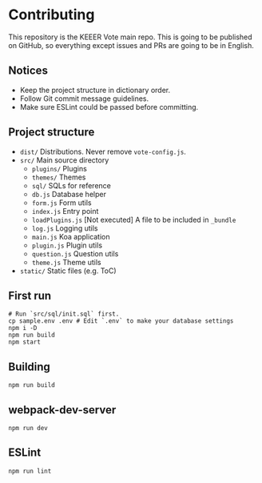 Contributing
============

This repository is the KEEER Vote main repo. This is going to be published on GitHub,
so everything except issues and PRs are going to be in English.

## Notices

- Keep the project structure in dictionary order.
- Follow Git commit message guidelines.
- Make sure ESLint could be passed before committing.

## Project structure

- `dist/` Distributions. Never remove `vote-config.js`.
- `src/` Main source directory
    - `plugins/` Plugins
    - `themes/` Themes
    - `sql/` SQLs for reference
    - `db.js` Database helper
    - `form.js` Form utils
    - `index.js` Entry point
    - `loadPlugins.js` [Not executed] A file to be included in `_bundle`
    - `log.js` Logging utils
    - `main.js` Koa application
    - `plugin.js` Plugin utils
    - `question.js` Question utils
    - `theme.js` Theme utils
- `static/` Static files (e.g. ToC)

## First run

```
# Run `src/sql/init.sql` first.
cp sample.env .env # Edit `.env` to make your database settings
npm i -D
npm run build
npm start
```

## Building

`npm run build`

## webpack-dev-server

`npm run dev`

## ESLint

`npm run lint`

